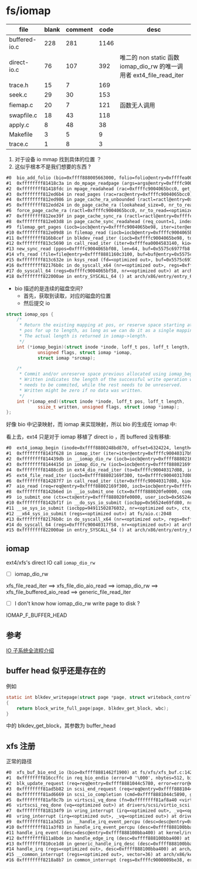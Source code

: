 # fs/iomap

| file          | blank | comment | code | desc                                                                 |
|---------------|-------|---------|------|----------------------------------------------------------------------|
| buffered-io.c | 228   | 281     | 1146 |                                                                      |
| direct-io.c   | 76    | 107     | 392  | 唯二的 non static 函数 iomap_dio_rw 的唯一调用者 ext4_file_read_iter |
| trace.h       | 15    | 7       | 169  |                                                                      |
| seek.c        | 29    | 30      | 153  |                                                                      |
| fiemap.c      | 20    | 7       | 121  | 函数无人调用                                                         |
| swapfile.c    | 18    | 43      | 118  |                                                                      |
| apply.c       | 8     | 48      | 38   |                                                                      |
| Makefile      | 3     | 5       | 9    |                                                                      |
| trace.c       | 1     | 8       | 3    |                                                                      |


1. 对于设备 io mmap 找到具体的位置 ？
2. 这似乎根本不是我们想要的东西 ?

```txt
#0  bio_add_folio (bio=0xffff888005663000, folio=folio@entry=0xffffea0004583140, len=len@entry=4096, off=off@entry=0) at block/bio.c:1165
#1  0xffffffff81418c3a in do_mpage_readpage (args=args@entry=0xffffc9004065bae0) at fs/mpage.c:285
#2  0xffffffff81418fdc in mpage_readahead (rac=0xffffc9004065bcc0, get_block=<optimized out>) at fs/mpage.c:361
#3  0xffffffff812ed6b4 in read_pages (rac=rac@entry=0xffffc9004065bcc0) at mm/readahead.c:161
#4  0xffffffff812ed986 in page_cache_ra_unbounded (ractl=ractl@entry=0xffffc9004065bcc0, nr_to_read=1, lookahead_size=lookahead_size@entry=0) at mm/readahead.c:270
#5  0xffffffff812edd24 in do_page_cache_ra (lookahead_size=0, nr_to_read=<optimized out>, ractl=0xffffc9004065bcc0) at mm/readahead.c:300
#6  force_page_cache_ra (ractl=0xffffc9004065bcc0, nr_to_read=<optimized out>) at mm/readahead.c:331
#7  0xffffffff812ee39f in page_cache_sync_ra (ractl=ractl@entry=0xffffc9004065bcc0, req_count=<optimized out>, req_count@entry=1) at mm/readahead.c:705
#8  0xffffffff812e03d8 in page_cache_sync_readahead (req_count=1, index=26214384, file=0xffff8881160c3100, ra=0xffff8881160c3198, mapping=0xffff8880053f1708) at ./include/linux/pagemap.h:1210
#9  filemap_get_pages (iocb=iocb@entry=0xffffc9004065be98, iter=iter@entry=0xffffc9004065be70, fbatch=fbatch@entry=0xffffc9004065bd78) at mm/filemap.c:2600
#10 0xffffffff812e09d8 in filemap_read (iocb=iocb@entry=0xffffc9004065be98, iter=iter@entry=0xffffc9004065be70, already_read=already_read@entry=0) at mm/filemap.c:2694
#11 0xffffffff816b8cef in blkdev_read_iter (iocb=0xffffc9004065be98, to=0xffffc9004065be70) at block/fops.c:591
#12 0xffffffff813c5690 in call_read_iter (iter=0xffffea0004583140, kio=0xffff888005663000, file=0xffff8881160c3100) at ./include/linux/fs.h:2180
#13 new_sync_read (ppos=0xffffc9004065bf08, len=64, buf=0x5575c6977fb8 "", filp=0xffff8881160c3100) at fs/read_write.c:389
#14 vfs_read (file=file@entry=0xffff8881160c3100, buf=buf@entry=0x5575c6977fb8 "", count=count@entry=64, pos=pos@entry=0xffffc9004065bf08) at fs/read_write.c:470
#15 0xffffffff813c632e in ksys_read (fd=<optimized out>, buf=0x5575c6977fb8 "", count=64) at fs/read_write.c:613
#16 0xffffffff82176b8c in do_syscall_x64 (nr=<optimized out>, regs=0xffffc9004065bf58) at arch/x86/entry/common.c:50
#17 do_syscall_64 (regs=0xffffc9004065bf58, nr=<optimized out>) at arch/x86/entry/common.c:80
#18 0xffffffff822000ae in entry_SYSCALL_64 () at arch/x86/entry/entry_64.S:120
```

- bio 描述的是连续的磁盘空间?
  - 首先，获取到读取，对应的磁盘的位置
  - 然后提交 io


```c
struct iomap_ops {
	/*
	 * Return the existing mapping at pos, or reserve space starting at
	 * pos for up to length, as long as we can do it as a single mapping.
	 * The actual length is returned in iomap->length.
	 */
	int (*iomap_begin)(struct inode *inode, loff_t pos, loff_t length,
			unsigned flags, struct iomap *iomap,
			struct iomap *srcmap);

	/*
	 * Commit and/or unreserve space previous allocated using iomap_begin.
	 * Written indicates the length of the successful write operation which
	 * needs to be commited, while the rest needs to be unreserved.
	 * Written might be zero if no data was written.
	 */
	int (*iomap_end)(struct inode *inode, loff_t pos, loff_t length,
			ssize_t written, unsigned flags, struct iomap *iomap);
};
```

好像 bio 中记录映射，而 iomap 来实现映射，所以 bio 的生成在 iomap 中:


看上去，ext4 只是对于 iomap 移植了 direct io ，而 buffered 没有移植:
```txt
#0  ext4_iomap_begin (inode=0xffff8880248bd870, offset=6324224, length=4096, flags=16, iomap=0xffffc90040317bc0, srcmap=0xffffc90040317c10) at fs/ext4/inode.c:3513
#1  0xffffffff8143f628 in iomap_iter (iter=iter@entry=0xffffc90040317b98, ops=ops@entry=0xffffffff8244fa40 <ext4_iomap_ops>) at fs/iomap/iter.c:91
#2  0xffffffff814439db in __iomap_dio_rw (iocb=iocb@entry=0xffff88802169f300, iter=iter@entry=0xffffc90040317d08, ops=0xffffffff8244fa40 <ext4_iomap_ops>, dops=dops@entry=0x0 <fixed_percpu_data>, dio_flags=dio_flags@entry=0, private=private@entry=0x0 <fixed_percpu_data>, done_before=0) at fs/iomap/direct-io.c:600
#3  0xffffffff8144415d in iomap_dio_rw (iocb=iocb@entry=0xffff88802169f300, iter=iter@entry=0xffffc90040317d08, ops=<optimized out>, dops=dops@entry=0x0 <fixed_percpu_data>, dio_flags=dio_flags@entry=0, private=private@entry=0x0 <fixed_percpu_data>, done_before=0) at fs/iomap/direct-io.c:689
#4  0xffffffff81488cd5 in ext4_dio_read_iter (to=0xffffc90040317d08, iocb=0xffff88802169f300) at fs/ext4/file.c:94
#5  ext4_file_read_iter (iocb=0xffff88802169f300, to=0xffffc90040317d08) at fs/ext4/file.c:145
#6  0xffffffff814287f7 in call_read_iter (iter=0xffffc90040317d08, kio=0xffff88802169f300, file=0xffff88801d6ce700) at ./include/linux/fs.h:2180
#7  aio_read (req=req@entry=0xffff88802169f300, iocb=iocb@entry=0xffffc90040317e58, vectored=vectored@entry=false, compat=compat@entry=false) at fs/aio.c:1560
#8  0xffffffff8142b6ed in __io_submit_one (ctx=0xffff888020fe0000, compat=<optimized out>, req=0xffff88802169f300, user_iocb=0x56524e6c2280, iocb=<optimized out>) at fs/aio.c:1970
#9  io_submit_one (ctx=ctx@entry=0xffff888020fe0000, user_iocb=0x56524e6c2280, compat=compat@entry=false) at fs/aio.c:2019
#10 0xffffffff8142bf1f in __do_sys_io_submit (iocbpp=0x56524e69fd80, nr=1, ctx_id=<optimized out>) at fs/aio.c:2078
#11 __se_sys_io_submit (iocbpp=94911502876032, nr=<optimized out>, ctx_id=<optimized out>) at fs/aio.c:2048
#12 __x64_sys_io_submit (regs=<optimized out>) at fs/aio.c:2048
#13 0xffffffff82176b8c in do_syscall_x64 (nr=<optimized out>, regs=0xffffc90040317f58) at arch/x86/entry/common.c:50
#14 do_syscall_64 (regs=0xffffc90040317f58, nr=<optimized out>) at arch/x86/entry/common.c:80
#15 0xffffffff822000ae in entry_SYSCALL_64 () at arch/x86/entry/entry_64.S:120
```

## iomap
ext4/xfs's direct IO call `iomap_dio_rw`

- [ ] iomap_dio_rw

xfs_file_read_iter
==> xfs_file_dio_aio_read ==> iomap_dio_rw
==> xfs_file_buffered_aio_read ==> generic_file_read_iter

- [ ] I don't know how iomap_dio_rw write page to disk ?

IOMAP_F_BUFFER_HEAD

## 参考
[IO 子系统全流程介绍](https://zhuanlan.zhihu.com/p/545906763)

## buffer head 似乎还是存在的

例如
```c
static int blkdev_writepage(struct page *page, struct writeback_control *wbc)
{
	return block_write_full_page(page, blkdev_get_block, wbc);
}
```
中的 blkdev_get_block，其参数为 buffer_head

## xfs 注册
正常的路径
```txt
#0  xfs_buf_bio_end_io (bio=0xffff8881462f1900) at fs/xfs/xfs_buf.c:1421
#1  0xffffffff816ccffc in req_bio_endio (error=0 '\000', nbytes=512, bio=0xffff8881462f1900, rq=0xffff8881044c5780) at block/blk-mq.c:794
#2  blk_update_request (req=req@entry=0xffff8881044c5780, error=error@entry=0 '\000', nr_bytes=nr_bytes@entry=512) at block/blk-mq.c:926
#3  0xffffffff81ad5b82 in scsi_end_request (req=req@entry=0xffff8881044c5780, error=error@entry=0 '\000', bytes=bytes@entry=512) at drivers/scsi/scsi_lib.c:539
#4  0xffffffff81ad6669 in scsi_io_completion (cmd=0xffff8881044c5890, good_bytes=512) at drivers/scsi/scsi_lib.c:977
#5  0xffffffff81af8c7b in virtscsi_vq_done (fn=0xffffffff81af8a40 <virtscsi_complete_cmd>, virtscsi_vq=0xffff8881008e8a40, vscsi=0xffff8881008e8818) at drivers/scsi/virtio_scsi.c:183
#6  virtscsi_req_done (vq=<optimized out>) at drivers/scsi/virtio_scsi.c:198
#7  0xffffffff818134f9 in vring_interrupt (irq=<optimized out>, _vq=<optimized out>) at drivers/virtio/virtio_ring.c:2470
#8  vring_interrupt (irq=<optimized out>, _vq=<optimized out>) at drivers/virtio/virtio_ring.c:2445
#9  0xffffffff811a3d25 in __handle_irq_event_percpu (desc=desc@entry=0xffff888100bba400) at kernel/irq/handle.c:158
#10 0xffffffff811a3f03 in handle_irq_event_percpu (desc=0xffff888100bba400) at kernel/irq/handle.c:193
#11 handle_irq_event (desc=desc@entry=0xffff888100bba400) at kernel/irq/handle.c:210
#12 0xffffffff811a8bde in handle_edge_irq (desc=0xffff888100bba400) at kernel/irq/chip.c:819
#13 0xffffffff810ce1d8 in generic_handle_irq_desc (desc=0xffff888100bba400) at ./include/linux/irqdesc.h:158
#14 handle_irq (regs=<optimized out>, desc=0xffff888100bba400) at arch/x86/kernel/irq.c:231
#15 __common_interrupt (regs=<optimized out>, vector=36) at arch/x86/kernel/irq.c:250
#16 0xffffffff8218a8b7 in common_interrupt (regs=0xffffc9000009be38, error_code=<optimized out>) at arch/x86/kernel/irq.c:240
```
